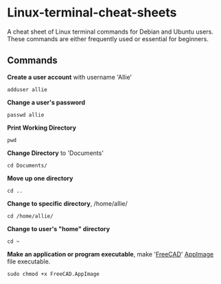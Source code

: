 # Linux-terminal-cheat-sheets
A cheat sheet of Linux terminal commands for Debian and Ubuntu users. These commands are either frequently used or essential for beginners.

## Commands

**Create a user account** with username 'Allie'
```
adduser allie
```

**Change a user's password**
```
passwd allie
```

**Print Working Directory**
```
pwd
```

**Change Directory** to 'Documents'
```
cd Documents/
```

**Move up one directory**
```
cd ..
```

**Change to specific directory**, /home/allie/
```
cd /home/allie/
```

**Change to user's "home" directory**
```
cd ~
```

**Make an application or program executable**, make '[FreeCAD](https://www.freecadweb.org/)' [AppImage](https://appimage.org/) file executable.
```
sudo chmod +x FreeCAD.AppImage
```
